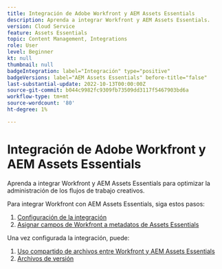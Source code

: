```yaml
---
title: Integración de Adobe Workfront y AEM Assets Essentials
description: Aprenda a integrar Workfront y AEM Assets Essentials.
version: Cloud Service
feature: Assets Essentials
topic: Content Management, Integrations
role: User
level: Beginner
kt: null
thumbnail: null
badgeIntegration: label="Integración" type="positive"
badgeVersions: label="AEM Assets Essentials" before-title="false"
last-substantial-update: 2022-10-13T00:00:00Z
source-git-commit: b044c9982fc9309fb73509dd3117f5467903bd6a
workflow-type: tm+mt
source-wordcount: '80'
ht-degree: 1%

---
```


# Integración de Adobe Workfront y AEM Assets Essentials

Aprenda a integrar Workfront y AEM Assets Essentials para optimizar la administración de los flujos de trabajo creativos.

Para integrar Workfront con AEM Assets Essentials, siga estos pasos:

1. [Configuración de la integración](./configure.md)
1. [Asignar campos de Workfront a metadatos de Assets Essentials](./map-metadata.md)

Una vez configurada la integración, puede:

1. [Uso compartido de archivos entre Workfront y AEM Assets Essentials](./link-send.md)
1. [Archivos de versión](./versions.md)
